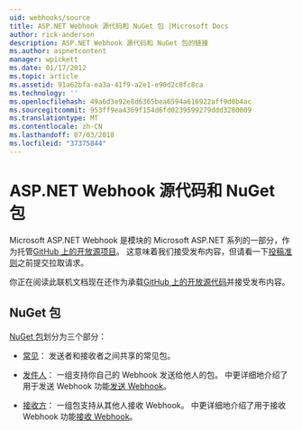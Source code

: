 ```yaml
---
uid: webhooks/source
title: ASP.NET Webhook 源代码和 NuGet 包 |Microsoft Docs
author: rick-anderson
description: ASP.NET Webhook 源代码和 NuGet 包的链接
ms.author: aspnetcontent
manager: wpickett
ms.date: 01/17/2012
ms.topic: article
ms.assetid: 91a62bfa-ea3a-41f9-a2e1-e90d2c8fc8ca
ms.technology: ''
ms.openlocfilehash: 49a6d3e92e8d6365bea6594a616922aff9d0b4ac
ms.sourcegitcommit: 953ff9ea4369f154d6fd0239599279ddd3280009
ms.translationtype: MT
ms.contentlocale: zh-CN
ms.lasthandoff: 07/03/2018
ms.locfileid: "37375844"
---
```

# <a name="aspnet-webhooks-source-code-and-nuget-packages"></a>ASP.NET Webhook 源代码和 NuGet 包

Microsoft ASP.NET Webhook 是模块的 Microsoft ASP.NET 系列的一部分，作为托管[GitHub 上的开放源项目](https://github.com/aspnet/WebHooks)。 这意味着我们接受发布内容，但请看一下[投稿准则](https://github.com/aspnet/Home/blob/master/CONTRIBUTING.md)之前提交拉取请求。

你正在阅读此联机文档现在还作为承载[GitHub 上的开放源代码](http://docs.asp.net/en/latest/contribute/style-guide.html#style-guide)并接受发布内容。

## <a name="nuget-packages"></a>NuGet 包

[NuGet 包](https://nuget.org/packages?q=Microsoft.AspNet.WebHooks)划分为三个部分：

* [常见](https://www.nuget.org/packages?q=Microsoft.AspNet.WebHooks.Common)： 发送者和接收者之间共享的常见包。

* [发件人](https://www.nuget.org/packages?q=Microsoft.AspNet.WebHooks.Custom)： 一组支持你自己的 Webhook 发送给他人的包。 中更详细地介绍了用于发送 Webhook 功能[发送 Webhook](sending/index.md)。

* [接收方](https://www.nuget.org/packages?q=Microsoft.AspNet.WebHooks.Receivers)： 一组包支持从其他人接收 Webhook。 中更详细地介绍了用于接收 Webhook 功能[接收 Webhook](receiving/index.md)。
